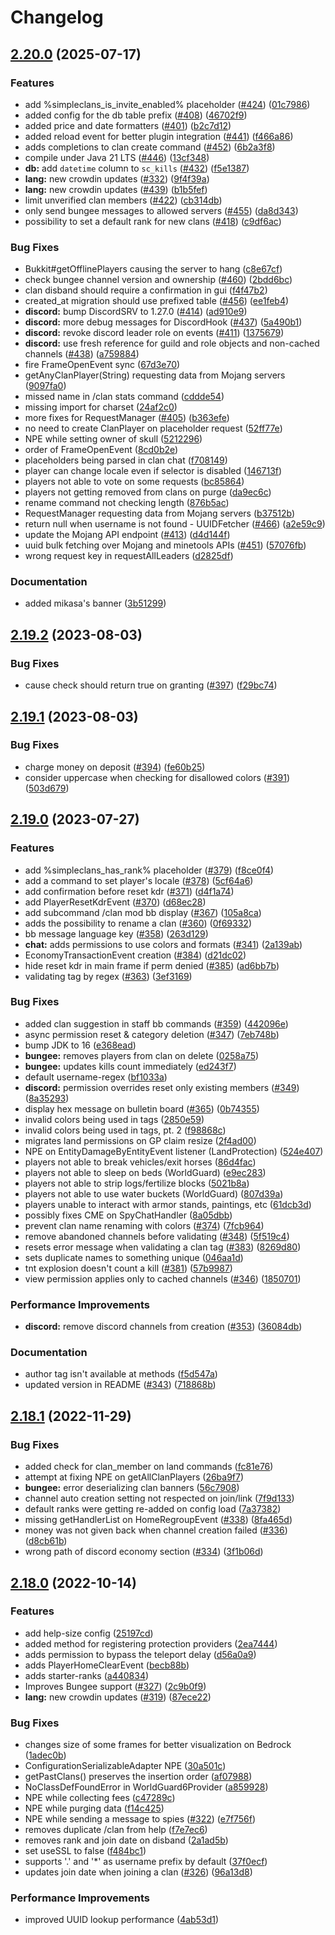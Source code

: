 # Changelog

## [2.20.0](https://github.com/RoinujNosde/SimpleClans/compare/v2.19.2...v2.20.0) (2025-07-17)


### Features

* add %simpleclans_is_invite_enabled% placeholder ([#424](https://github.com/RoinujNosde/SimpleClans/issues/424)) ([01c7986](https://github.com/RoinujNosde/SimpleClans/commit/01c79862b9586e042d019e997b0180e9ff589289))
* added config for the db table prefix ([#408](https://github.com/RoinujNosde/SimpleClans/issues/408)) ([46702f9](https://github.com/RoinujNosde/SimpleClans/commit/46702f90abe9bc644a66f5ba29b593dd28a4cd4e))
* added price and date formatters ([#401](https://github.com/RoinujNosde/SimpleClans/issues/401)) ([b2c7d12](https://github.com/RoinujNosde/SimpleClans/commit/b2c7d12b609b3b13a10d463a3ebed096d5bf3331))
* added reload event for better plugin integration ([#441](https://github.com/RoinujNosde/SimpleClans/issues/441)) ([f466a86](https://github.com/RoinujNosde/SimpleClans/commit/f466a863091d76c687c77d4bcdd753a4a5c1c7ce))
* adds completions to clan create command ([#452](https://github.com/RoinujNosde/SimpleClans/issues/452)) ([6b2a3f8](https://github.com/RoinujNosde/SimpleClans/commit/6b2a3f85ac81ff81ce6ad1b23065631a519deffc))
* compile under Java 21 LTS ([#446](https://github.com/RoinujNosde/SimpleClans/issues/446)) ([13cf348](https://github.com/RoinujNosde/SimpleClans/commit/13cf348084db171578f91c620f41907d3c1fb15d))
* **db:** add `datetime` column to `sc_kills` ([#432](https://github.com/RoinujNosde/SimpleClans/issues/432)) ([f5e1387](https://github.com/RoinujNosde/SimpleClans/commit/f5e1387246b24a07e991eb4e32d726fe8326dbbd))
* **lang:** new crowdin updates ([#332](https://github.com/RoinujNosde/SimpleClans/issues/332)) ([9f4f39a](https://github.com/RoinujNosde/SimpleClans/commit/9f4f39a42091f43764ee75dbd3f91764c21105ad))
* **lang:** new crowdin updates ([#439](https://github.com/RoinujNosde/SimpleClans/issues/439)) ([b1b5fef](https://github.com/RoinujNosde/SimpleClans/commit/b1b5fef7bf316a2c4775816dde9498ae22462ac2))
* limit unverified clan members ([#422](https://github.com/RoinujNosde/SimpleClans/issues/422)) ([cb314db](https://github.com/RoinujNosde/SimpleClans/commit/cb314dbe7b1b3b63691c8881957614816139862d))
* only send bungee messages to allowed servers ([#455](https://github.com/RoinujNosde/SimpleClans/issues/455)) ([da8d343](https://github.com/RoinujNosde/SimpleClans/commit/da8d3438973b5b4d8ac6dc199c102a5599bfa25e))
* possibility to set a default rank for new clans ([#418](https://github.com/RoinujNosde/SimpleClans/issues/418)) ([c9df6ac](https://github.com/RoinujNosde/SimpleClans/commit/c9df6acb139cd7195d36586e0152f2cfca938cfe))


### Bug Fixes

* Bukkit#getOfflinePlayers causing the server to hang ([c8e67cf](https://github.com/RoinujNosde/SimpleClans/commit/c8e67cfd4f0e7ba83d417bd7bc716f1d8ba4456f))
* check bungee channel version and ownership ([#460](https://github.com/RoinujNosde/SimpleClans/issues/460)) ([2bdd6bc](https://github.com/RoinujNosde/SimpleClans/commit/2bdd6bc3bf1ca58289789e1548798c236f5b1c51))
* clan disband should require a confirmation in gui ([f4f47b2](https://github.com/RoinujNosde/SimpleClans/commit/f4f47b20602f57e35dbb9f341a4b17ba8234fa39))
* created_at migration should use prefixed table ([#456](https://github.com/RoinujNosde/SimpleClans/issues/456)) ([ee1feb4](https://github.com/RoinujNosde/SimpleClans/commit/ee1feb4276521900dfabc5e403811466e3f9935a))
* **discord:** bump DiscordSRV to 1.27.0 ([#414](https://github.com/RoinujNosde/SimpleClans/issues/414)) ([ad910e9](https://github.com/RoinujNosde/SimpleClans/commit/ad910e9c309e83dfbaa508d1c86f45e982ec4ab1))
* **discord:** more debug messages for DiscordHook ([#437](https://github.com/RoinujNosde/SimpleClans/issues/437)) ([5a490b1](https://github.com/RoinujNosde/SimpleClans/commit/5a490b11a3c99db5a65fa944e6579572f89d492a))
* **discord:** revoke discord leader role on events ([#411](https://github.com/RoinujNosde/SimpleClans/issues/411)) ([1375679](https://github.com/RoinujNosde/SimpleClans/commit/1375679df825b7dfb2c8d6ea36c7ca6777cde697))
* **discord:** use fresh reference for guild and role objects and non-cached channels ([#438](https://github.com/RoinujNosde/SimpleClans/issues/438)) ([a759884](https://github.com/RoinujNosde/SimpleClans/commit/a759884b8d393052912ba0f4a802345e7e10941c))
* fire FrameOpenEvent sync ([67d3e70](https://github.com/RoinujNosde/SimpleClans/commit/67d3e70f58c01e91c095baf47dc92dc308d4355f))
* getAnyClanPlayer(String) requesting data from Mojang servers ([9097fa0](https://github.com/RoinujNosde/SimpleClans/commit/9097fa02fa68b80ae17cb4d67f6c9cedb0740d05))
* missed name in /clan stats command ([cddde54](https://github.com/RoinujNosde/SimpleClans/commit/cddde547b1bc96a4a8c7343365d1a91439e3649e))
* missing import for charset ([24af2c0](https://github.com/RoinujNosde/SimpleClans/commit/24af2c03d01d93fd060b626f82af8fa0f17735c1))
* more fixes for RequestManager ([#405](https://github.com/RoinujNosde/SimpleClans/issues/405)) ([b363efe](https://github.com/RoinujNosde/SimpleClans/commit/b363efe530ab0eb0dde4274e72cdaf82e23e31a2))
* no need to create ClanPlayer on placeholder request ([52ff77e](https://github.com/RoinujNosde/SimpleClans/commit/52ff77e6c105810466d45306a8c5982a858610f5))
* NPE while setting owner of skull ([5212296](https://github.com/RoinujNosde/SimpleClans/commit/5212296d62355c49bf64ddc7dadfb531c51c0026))
* order of FrameOpenEvent ([8cd0b2e](https://github.com/RoinujNosde/SimpleClans/commit/8cd0b2e45431723537234ebf01116362d9b91f24))
* placeholders being parsed in clan chat ([f708149](https://github.com/RoinujNosde/SimpleClans/commit/f7081499b26d933b041c8e4d4c38f38ada1f6c12))
* player can change locale even if selector is disabled ([146713f](https://github.com/RoinujNosde/SimpleClans/commit/146713fd48e213fe2d2966823cd72834e963f792))
* players not able to vote on some requests ([bc85864](https://github.com/RoinujNosde/SimpleClans/commit/bc85864134319b2850ee7c221e589e24338e2064))
* players not getting removed from clans on purge ([da9ec6c](https://github.com/RoinujNosde/SimpleClans/commit/da9ec6c9179492c33a5e16ac5bfbb30d380f82ce))
* rename command not checking length ([876b5ac](https://github.com/RoinujNosde/SimpleClans/commit/876b5ac50eb9948b572a60d788d4460c3fe0c82b))
* RequestManager requesting data from Mojang servers ([b37512b](https://github.com/RoinujNosde/SimpleClans/commit/b37512be7d58103342f2e9e71e9e4f5a6783bbe4))
* return null when username is not found - UUIDFetcher ([#466](https://github.com/RoinujNosde/SimpleClans/issues/466)) ([a2e59c9](https://github.com/RoinujNosde/SimpleClans/commit/a2e59c940140bbf5950cdec9adb3fdae4047b41d))
* update the Mojang API endpoint ([#413](https://github.com/RoinujNosde/SimpleClans/issues/413)) ([d4d144f](https://github.com/RoinujNosde/SimpleClans/commit/d4d144fe365e6ac6bd19ecc236265aa25315a197))
* uuid bulk fetching over Mojang and minetools APIs ([#451](https://github.com/RoinujNosde/SimpleClans/issues/451)) ([57076fb](https://github.com/RoinujNosde/SimpleClans/commit/57076fb033004351630e6e6cfa561f0cb85f10e3))
* wrong request key in requestAllLeaders ([d2825df](https://github.com/RoinujNosde/SimpleClans/commit/d2825df01ba99e17cd83b4a0b453acd7ac6b6211))


### Documentation

* added mikasa's banner ([3b51299](https://github.com/RoinujNosde/SimpleClans/commit/3b51299dd615917c1e2d35cd00672c27d2a4800d))

## [2.19.2](https://github.com/RoinujNosde/SimpleClans/compare/v2.19.1...v2.19.2) (2023-08-03)


### Bug Fixes

* cause check should return true on granting ([#397](https://github.com/RoinujNosde/SimpleClans/issues/397)) ([f29bc74](https://github.com/RoinujNosde/SimpleClans/commit/f29bc746af4940b493ebc43b1e25ff0fc00ab8d0))

## [2.19.1](https://github.com/RoinujNosde/SimpleClans/compare/v2.19.0...v2.19.1) (2023-08-03)


### Bug Fixes

* charge money on deposit ([#394](https://github.com/RoinujNosde/SimpleClans/issues/394)) ([fe60b25](https://github.com/RoinujNosde/SimpleClans/commit/fe60b25f6107281a9771f6498400c3f8ce81c916))
* consider uppercase when checking for disallowed colors ([#391](https://github.com/RoinujNosde/SimpleClans/issues/391)) ([503d679](https://github.com/RoinujNosde/SimpleClans/commit/503d67903e386b1c4b6eb7903a1addbfd42a684a))

## [2.19.0](https://github.com/RoinujNosde/SimpleClans/compare/v2.18.1...v2.19.0) (2023-07-27)


### Features

* add %simpleclans_has_rank% placeholder ([#379](https://github.com/RoinujNosde/SimpleClans/issues/379)) ([f8ce0f4](https://github.com/RoinujNosde/SimpleClans/commit/f8ce0f415f17748f8b4382e028dd1f5f93cae06a))
* add a command to set player's locale ([#378](https://github.com/RoinujNosde/SimpleClans/issues/378)) ([5cf64a6](https://github.com/RoinujNosde/SimpleClans/commit/5cf64a672d0a25a62d3abd6720082bb3b4cf056f))
* add confirmation before reset kdr ([#371](https://github.com/RoinujNosde/SimpleClans/issues/371)) ([d4f1a74](https://github.com/RoinujNosde/SimpleClans/commit/d4f1a74dee9cdeeb458ff6975715a817bfe30fa1))
* add PlayerResetKdrEvent ([#370](https://github.com/RoinujNosde/SimpleClans/issues/370)) ([d68ec28](https://github.com/RoinujNosde/SimpleClans/commit/d68ec28f8e14926cbe9d13c09a61735e5304a97d))
* add subcommand /clan mod bb display ([#367](https://github.com/RoinujNosde/SimpleClans/issues/367)) ([105a8ca](https://github.com/RoinujNosde/SimpleClans/commit/105a8cad51b12bf6f487cf6c2b81eb85d966a3cc))
* adds the possibility to rename a clan ([#360](https://github.com/RoinujNosde/SimpleClans/issues/360)) ([0f69332](https://github.com/RoinujNosde/SimpleClans/commit/0f693329cae81036bfe1423344ed41cf3d535f64))
* bb message language key ([#358](https://github.com/RoinujNosde/SimpleClans/issues/358)) ([263d129](https://github.com/RoinujNosde/SimpleClans/commit/263d129325888fb1303dda549986ab43ca93ed13))
* **chat:** adds permissions to use colors and formats ([#341](https://github.com/RoinujNosde/SimpleClans/issues/341)) ([2a139ab](https://github.com/RoinujNosde/SimpleClans/commit/2a139aba03be174086dfb3603007312d0c7a6c33))
* EconomyTransactionEvent creation ([#384](https://github.com/RoinujNosde/SimpleClans/issues/384)) ([d21dc02](https://github.com/RoinujNosde/SimpleClans/commit/d21dc02dff45f4f20a40303cd26215a71de7dddb))
* hide reset kdr in main frame if perm denied ([#385](https://github.com/RoinujNosde/SimpleClans/issues/385)) ([ad6bb7b](https://github.com/RoinujNosde/SimpleClans/commit/ad6bb7b13b347be71789fbfb4b8a82f6c5481c96))
* validating tag by regex ([#363](https://github.com/RoinujNosde/SimpleClans/issues/363)) ([3ef3169](https://github.com/RoinujNosde/SimpleClans/commit/3ef3169942f897280af15040f1243d955df001ab))


### Bug Fixes

* added clan suggestion in staff bb commands ([#359](https://github.com/RoinujNosde/SimpleClans/issues/359)) ([442096e](https://github.com/RoinujNosde/SimpleClans/commit/442096e9da98410682c2cd09e0e930454fe0364f))
* async permission reset & category deletion ([#347](https://github.com/RoinujNosde/SimpleClans/issues/347)) ([7eb748b](https://github.com/RoinujNosde/SimpleClans/commit/7eb748bb9a31a826f53fd7ac6b1eeac64e330467))
* bump JDK to 16 ([e368ead](https://github.com/RoinujNosde/SimpleClans/commit/e368ead04aa2735f5525d88d5dcb63b78286f80e))
* **bungee:** removes players from clan on delete ([0258a75](https://github.com/RoinujNosde/SimpleClans/commit/0258a75c819f12e5dbbaf383a572682717f34c59))
* **bungee:** updates kills count immediately ([ed243f7](https://github.com/RoinujNosde/SimpleClans/commit/ed243f72ecc58a3af11d053d73b315bce9e20e94))
* default username-regex ([bf1033a](https://github.com/RoinujNosde/SimpleClans/commit/bf1033af769bacbca9a790d2184ec77eeb519485))
* **discord:** permission overrides reset only existing members ([#349](https://github.com/RoinujNosde/SimpleClans/issues/349)) ([8a35293](https://github.com/RoinujNosde/SimpleClans/commit/8a3529377f5b4a482b530e474e4921b311197a04))
* display hex message on bulletin board ([#365](https://github.com/RoinujNosde/SimpleClans/issues/365)) ([0b74355](https://github.com/RoinujNosde/SimpleClans/commit/0b74355467625a4901944c72feb84d8de91a4283))
* invalid colors being used in tags ([2850e59](https://github.com/RoinujNosde/SimpleClans/commit/2850e59d370da34c643de198de85d91744610467))
* invalid colors being used in tags, pt. 2 ([f98868c](https://github.com/RoinujNosde/SimpleClans/commit/f98868c776a2e275dc7c1647748a0231e935f43e))
* migrates land permissions on GP claim resize ([2f4ad00](https://github.com/RoinujNosde/SimpleClans/commit/2f4ad00f1c72ee7e3948267965c3a075ec4ef728))
* NPE on EntityDamageByEntityEvent listener (LandProtection) ([524e407](https://github.com/RoinujNosde/SimpleClans/commit/524e40762011dd500a407286b72b51acf6c357f3))
* players not able to break vehicles/exit horses ([86d4fac](https://github.com/RoinujNosde/SimpleClans/commit/86d4fac938e353f94c288c39b884027027972bba))
* players not able to sleep on beds (WorldGuard) ([e9ec283](https://github.com/RoinujNosde/SimpleClans/commit/e9ec283ace55af10abdeb6f937d31d4c2dc198dc))
* players not able to strip logs/fertilize blocks ([5021b8a](https://github.com/RoinujNosde/SimpleClans/commit/5021b8ad7b5633769bd87af96a0226a53a8b24b4))
* players not able to use water buckets (WorldGuard) ([807d39a](https://github.com/RoinujNosde/SimpleClans/commit/807d39afeb51d99a96fb793099393b44e2c43b04))
* players unable to interact with armor stands, paintings, etc ([61dcb3d](https://github.com/RoinujNosde/SimpleClans/commit/61dcb3d440e2eedfb717afcc69687194311a8973))
* possibly fixes CME on SpyChatHandler ([8a05dbb](https://github.com/RoinujNosde/SimpleClans/commit/8a05dbbf00df97afa7df71a500e2626aaa46ed37))
* prevent clan name renaming with colors ([#374](https://github.com/RoinujNosde/SimpleClans/issues/374)) ([7fcb964](https://github.com/RoinujNosde/SimpleClans/commit/7fcb964f41118e7d8746e87d5770cc329730834c))
* remove abandoned channels before validating ([#348](https://github.com/RoinujNosde/SimpleClans/issues/348)) ([5f519c4](https://github.com/RoinujNosde/SimpleClans/commit/5f519c477af3e759596017010d51ddd06e26157e))
* resets error message when validating a clan tag ([#383](https://github.com/RoinujNosde/SimpleClans/issues/383)) ([8269d80](https://github.com/RoinujNosde/SimpleClans/commit/8269d80831533e517ed2ebd94bec18021de7b0e3))
* sets duplicate names to something unique ([046aa1d](https://github.com/RoinujNosde/SimpleClans/commit/046aa1d96d58e21496a3361c7d072f3943595304))
* tnt explosion doesn't count a kill ([#381](https://github.com/RoinujNosde/SimpleClans/issues/381)) ([57b9987](https://github.com/RoinujNosde/SimpleClans/commit/57b9987e9b9dade59c52c88dbfd3b12fdf5eee94))
* view permission applies only to cached channels ([#346](https://github.com/RoinujNosde/SimpleClans/issues/346)) ([1850701](https://github.com/RoinujNosde/SimpleClans/commit/18507016a843c28efc6d8109f2bb5a5106531f47))


### Performance Improvements

* **discord:** remove discord channels from creation ([#353](https://github.com/RoinujNosde/SimpleClans/issues/353)) ([36084db](https://github.com/RoinujNosde/SimpleClans/commit/36084dbfa3e73aedccb156e49af5062e40639927))


### Documentation

* author tag isn't available at methods ([f5d547a](https://github.com/RoinujNosde/SimpleClans/commit/f5d547ab27fac7cfe1abd9c819e4f1bb3dd7c624))
* updated version in README ([#343](https://github.com/RoinujNosde/SimpleClans/issues/343)) ([718868b](https://github.com/RoinujNosde/SimpleClans/commit/718868b2d9eea2aeb6fcfd734e85d16a2cefaa36))

## [2.18.1](https://github.com/RoinujNosde/SimpleClans/compare/v2.18.0...v2.18.1) (2022-11-29)


### Bug Fixes

* added check for clan_member on land commands ([fc81e76](https://github.com/RoinujNosde/SimpleClans/commit/fc81e765211bebe22a7a6aa5d5158754580bbdc5))
* attempt at fixing NPE on getAllClanPlayers ([26ba9f7](https://github.com/RoinujNosde/SimpleClans/commit/26ba9f73296a772eaa698d2ede6fbc3831da850c))
* **bungee:** error deserializing clan banners ([56c7908](https://github.com/RoinujNosde/SimpleClans/commit/56c7908c332167cec9cca6a4ea054977d0d68b9f))
* channel auto creation setting not respected on join/link ([7f9d133](https://github.com/RoinujNosde/SimpleClans/commit/7f9d133051b9011837d0a5114abc6c3637a3f02c))
* default ranks were getting re-added on config load ([7a37382](https://github.com/RoinujNosde/SimpleClans/commit/7a37382264ff4dd5456f6930045b5102bf491897))
* missing getHandlerList on HomeRegroupEvent ([#338](https://github.com/RoinujNosde/SimpleClans/issues/338)) ([8fa465d](https://github.com/RoinujNosde/SimpleClans/commit/8fa465da385f36b1fb075031c375ef94df78ea52))
* money was not given back when channel creation failed ([#336](https://github.com/RoinujNosde/SimpleClans/issues/336)) ([d8cb61b](https://github.com/RoinujNosde/SimpleClans/commit/d8cb61b0fc9584bb58f421faf98596816621053f))
* wrong path of discord economy section ([#334](https://github.com/RoinujNosde/SimpleClans/issues/334)) ([3f1b06d](https://github.com/RoinujNosde/SimpleClans/commit/3f1b06dcf996e51a878b7fc281069e236ebcbfce))

## [2.18.0](https://github.com/RoinujNosde/SimpleClans/compare/v2.17.0...v2.18.0) (2022-10-14)


### Features

* add help-size config ([25197cd](https://github.com/RoinujNosde/SimpleClans/commit/25197cdd729cea63d7e223dc1e0aaef830613327))
* added method for registering protection providers ([2ea7444](https://github.com/RoinujNosde/SimpleClans/commit/2ea744443f502970b15859818e9d5e45ca69d453))
* adds permission to bypass the teleport delay ([d56a0a9](https://github.com/RoinujNosde/SimpleClans/commit/d56a0a979a47a140115742518e934a2469e6f880))
* adds PlayerHomeClearEvent ([becb88b](https://github.com/RoinujNosde/SimpleClans/commit/becb88b763380bed5a2e1dd209c32c8363a7f88b))
* adds starter-ranks ([a440834](https://github.com/RoinujNosde/SimpleClans/commit/a4408343479d7efa6ae5a65894f8b822ecd47ebb))
* Improves Bungee support ([#327](https://github.com/RoinujNosde/SimpleClans/issues/327)) ([2c9b0f9](https://github.com/RoinujNosde/SimpleClans/commit/2c9b0f98fe3942ea74190c1a81d61be2c8647db8))
* **lang:** new crowdin updates ([#319](https://github.com/RoinujNosde/SimpleClans/issues/319)) ([87ece22](https://github.com/RoinujNosde/SimpleClans/commit/87ece22036fb674c8c362b6a1b86fe884543e6ad))


### Bug Fixes

* changes size of some frames for better visualization on Bedrock ([1adec0b](https://github.com/RoinujNosde/SimpleClans/commit/1adec0b89d676767cdb94dcdf91ba37a231eb4a8))
* ConfigurationSerializableAdapter NPE ([30a501c](https://github.com/RoinujNosde/SimpleClans/commit/30a501c063aa9dbcf596df83adc2b15baf0e4bb9))
* getPastClans() preserves the insertion order ([af07988](https://github.com/RoinujNosde/SimpleClans/commit/af079881030bd299b9bae1ebf0cc62353af7e6fc))
* NoClassDefFoundError in WorldGuard6Provider ([a859928](https://github.com/RoinujNosde/SimpleClans/commit/a8599286225ba603ea124b8b52510245b94ffd24))
* NPE while collecting fees ([c47289c](https://github.com/RoinujNosde/SimpleClans/commit/c47289c5bf8113a9d6a8e1ee74a5afb0358647b6))
* NPE while purging data ([f14c425](https://github.com/RoinujNosde/SimpleClans/commit/f14c42548846feef01b484acbb5f02bcbcabd8db))
* NPE while sending a message to spies ([#322](https://github.com/RoinujNosde/SimpleClans/issues/322)) ([e7f756f](https://github.com/RoinujNosde/SimpleClans/commit/e7f756f3063c646e21415e08eea73f123d2818a0))
* removes duplicate /clan from help ([f7e7ec6](https://github.com/RoinujNosde/SimpleClans/commit/f7e7ec66243359e26d3c456a9740a53753951c48))
* removes rank and join date on disband ([2a1ad5b](https://github.com/RoinujNosde/SimpleClans/commit/2a1ad5b5c8d2937a8ee6dd6f7f43d85c86f08307))
* set useSSL to false ([f484bc1](https://github.com/RoinujNosde/SimpleClans/commit/f484bc16c6176ccd13e05aae2169400e7bcf5d62))
* supports '.' and '*' as username prefix by default ([37f0ecf](https://github.com/RoinujNosde/SimpleClans/commit/37f0ecff506d06f3047e3598848117a14c2b7ead))
* updates join date when joining a clan ([#326](https://github.com/RoinujNosde/SimpleClans/issues/326)) ([96a13d8](https://github.com/RoinujNosde/SimpleClans/commit/96a13d8d6cc18c91d4dee20dd632cd5d65db5213))


### Performance Improvements

* improved UUID lookup performance ([4ab53d1](https://github.com/RoinujNosde/SimpleClans/commit/4ab53d16135ecf5a4067b1a63d058da392dc5313))
